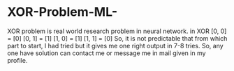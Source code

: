 # XOR-Problem-ML-

XOR problem is real world research problem in neural network. 
in XOR [0, 0] = [0]
       [0, 1] = [1]
       [1, 0] = [1]
       [1, 1] = [0]
So, it is not predictable that from which part to start, I had tried but it gives me one right output in 7-8 tries.
So, any one have solution can contact me or message me in mail given in my profile.
